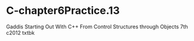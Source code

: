 # C-chapter6Practice.13
Gaddis Starting Out With C++ From Control Structures through Objects 7th c2012 txtbk
